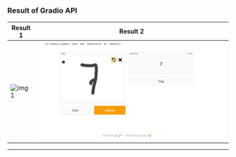 ### Result of Gradio API 

Result 1 | Result 2
------ | ----
![img1](/Results/result01.png) | ![img2](./Results/result02.png)
-------------